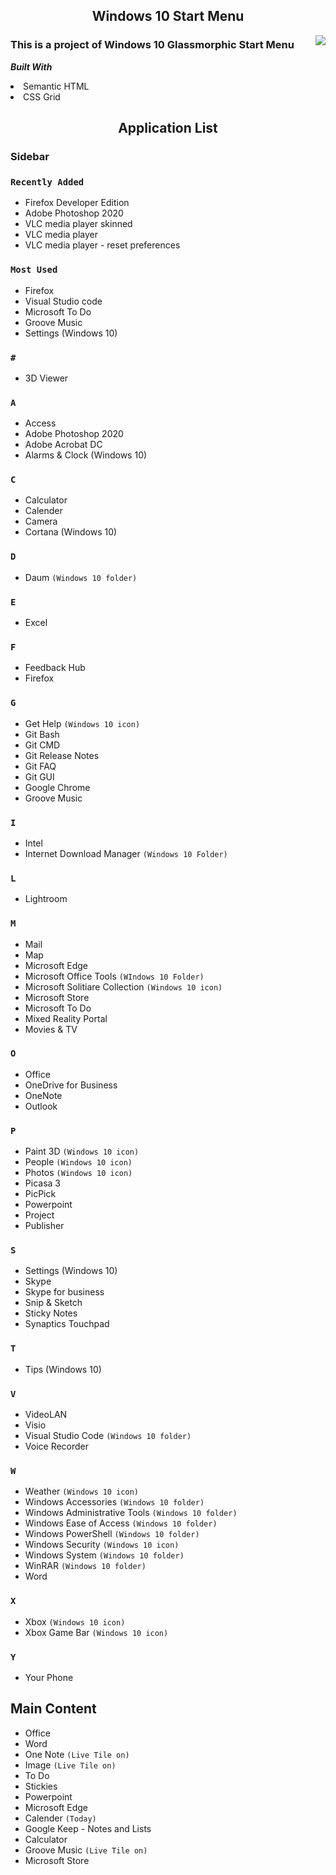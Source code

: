 <h2 align="center"><b>Windows 10 Start Menu</b></h2>
<img align="right" src="https://user-images.githubusercontent.com/62628408/127773923-842c944f-deda-4c71-8e3c-9598789d2d7b.png">
<h3>This is a project of Windows 10 Glassmorphic Start Menu</h3>

_**Built With**_
<li>Semantic HTML</li>
<li>CSS Grid</li>

<!-- Preview -->

<h2 align="center"><b>Application List</b></h2>

### **Sidebar**
### `Recently Added` 
- Firefox Developer Edition
- Adobe Photoshop 2020
- VLC media player skinned
- VLC media player
- VLC media player - reset preferences

### `Most Used`
- Firefox
- Visual Studio code
- Microsoft To Do
- Groove Music
- Settings (Windows 10)

### `#`
- 3D Viewer

### `A`
- Access
- Adobe Photoshop 2020
- Adobe Acrobat DC
- Alarms & Clock (Windows 10)

### `C`
- Calculator
- Calender
- Camera
- Cortana (Windows 10)

### `D`
- Daum `(Windows 10 folder)`

### `E`
- Excel

### `F`
- Feedback Hub
- Firefox

### `G`
- Get Help `(Windows 10 icon)`
- Git Bash
- Git CMD
- Git Release Notes
- Git FAQ
- Git GUI
- Google Chrome
- Groove Music

### `I`
- Intel
- Internet Download Manager `(Windows 10 Folder)`

### `L`
- Lightroom

### `M`
- Mail
- Map
- Microsoft Edge
- Microsoft Office Tools `(WIndows 10 Folder)`
- Microsoft Solitiare Collection `(Windows 10 icon)`
- Microsoft Store
- Microsoft To Do
- Mixed Reality Portal
- Movies & TV

### `O`
- Office 
- OneDrive for Business
- OneNote
- Outlook 

### `P`
- Paint 3D `(Windows 10 icon)`
- People `(Windows 10 icon)`
- Photos `(Windows 10 icon)`
- Picasa 3
- PicPick
- Powerpoint
- Project
- Publisher 

### `S`
- Settings (Windows 10)
- Skype 
- Skype for business
- Snip & Sketch
- Sticky Notes
- Synaptics Touchpad

### `T`
- Tips (Windows 10)

### `V`
- VideoLAN
- Visio
- Visual Studio Code `(Windows 10 folder)`
- Voice Recorder

### `W`
- Weather `(Windows 10 icon)`
- Windows Accessories `(Windows 10 folder)`
- Windows Administrative Tools `(Windows 10 folder)`
- Windows Ease of Access `(Windows 10 folder)`
- Windows PowerShell `(Windows 10 folder)`
- Windows Security `(Windows 10 icon)`
- Windows System `(Windows 10 folder)`
- WinRAR `(Windows 10 folder)`
- Word

### `X`
- Xbox `(Windows 10 icon)`
- Xbox Game Bar `(Windows 10 icon)`

### `Y`
- Your Phone

## **Main Content**
- Office 
- Word
- One Note `(Live Tile on)`
- Image `(Live Tile on)`
- To Do
- Stickies
- Powerpoint
- Microsoft Edge
- Calender `(Today)`
- Google Keep - Notes and Lists
- Calculator
- Groove Music `(Live Tile on)`
- Microsoft Store

